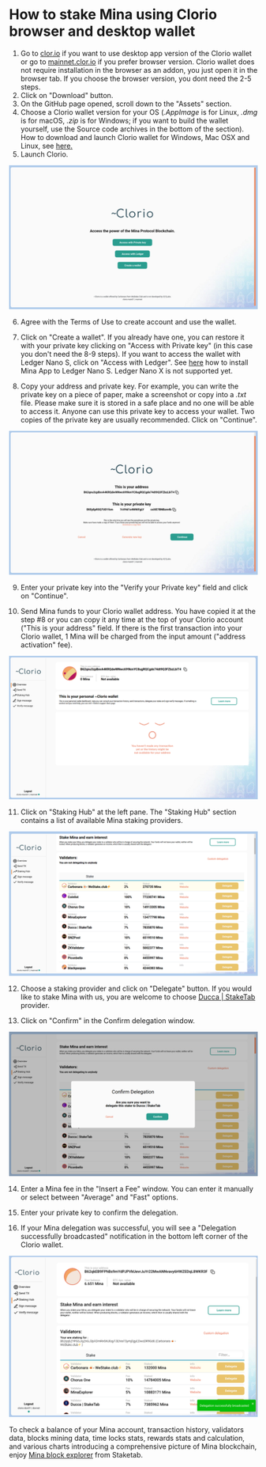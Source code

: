 # How to stake Mina using Clorio browser and desktop wallet

1. Go to [clor.io](https://clor.io/) if you want to use desktop app version of the Clorio wallet or go to [mainnet.clor.io](https://mainnet.clor.io/) if you prefer browser version. Clorio wallet does not require installation in the browser as an addon, you just open it in the browser tab. If you choose the browser version, you dont need the 2-5 steps.
2. Click on "Download" button.
3. On the GitHub page opened, scroll down to the "Assets" section.
4. Choose a Clorio wallet version for your OS \(_.AppImage_ is for Linux, _.dmg_ is for macOS, _.zip_ is for Windows; if you want to build the wallet yourself, use the Source code archives in the bottom of the section\). How to download and launch Clorio wallet for Windows, Mac OSX and Linux, see [here](https://docs.clor.io/desktop-application/download-clorio-wallet-for-windows-mac-osx-and-linux)[.](https://docs.clor.io/desktop-application/download-clorio-wallet-for-windows-mac-osx-and-linux%5D.)
5. Launch Clorio.

![](../../../.gitbook/assets/clor-1.png)

6. Agree with the Terms of Use to create account and use the wallet.

7. Click on "Create a wallet". If you already have one, you can restore it with your private key clicking on "Access with Private key" \(in this case you don't need the 8-9 steps\). If you want to access the wallet with Ledger Nano S, click on "Access with Ledger". See [here](https://docs.minaprotocol.com/en/advanced/ledger-app-mina) how to install Mina App to Ledger Nano S. Ledger Nano X is not supported yet.

8. Copy your address and private key. For example, you can write the private key on a piece of paper, make a screenshot or copy into a _.txt_ file. Please make sure it is stored in a safe place and no one will be able to access it. Anyone can use this private key to access your wallet. Two copies of the private key are usually recommended. Click on "Continue".

![](../../../.gitbook/assets/clor-2.png)

9. Enter your private key into the "Verify your Private key" field and click on "Continue".

10. Send Mina funds to your Clorio wallet address. You have copied it at the step \#8 or you can copy it any time at the top of your Clorio account \("This is your address" field. If there is the first transaction into your Clorio wallet, 1 Mina will be charged from the input amount \("address activation" fee\).

![](../../../.gitbook/assets/clor-3.png)

11. Click on "Staking Hub" at the left pane. The "Staking Hub" section contains a list of available Mina staking providers.

![](../../../.gitbook/assets/clor-4.png)

12. Choose a staking provider and click on "Delegate" button. If you would like to stake Mina with us, you are welcome to choose [Ducca \| StakeTab](http://staketab.com/) provider.

13. Click on "Confirm" in the Confirm delegation window.

![](../../../.gitbook/assets/clor-5.png)

14. Enter a Mina fee in the "Insert a Fee" window. You can enter it manually or select between "Average" and "Fast" options.

15. Enter your private key to confirm the delegation.

16. If your Mina delegation was successful, you will see a "Delegation successfully broadcasted" notification in the bottom left corner of the Clorio wallet.

![](../../../.gitbook/assets/clor-6.png)

To check a balance of your Mina account, transaction history, validators data, blocks mining data, time locks stats, rewards stats and calculation, and various charts introducing a comprehensive picture of Mina blockchain, enjoy [Mina block explorer](https://mina.staketab.com/) from Staketab.

